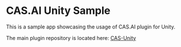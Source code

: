 # CAS.AI Unity Sample
This is a sample app showcasing the usage of CAS.AI plugin for Unity.  

The main plugin repository is located here: [CAS-Unity](https://github.com/cleveradssolutions/CAS-Unity)